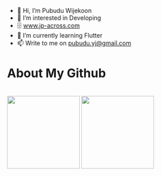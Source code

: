 - 👋 Hi, I’m Pubudu Wijekoon
- 👀 I’m interested in Developing
- 🗄️ www.jp-across.com
- 🌱 I’m currently learning Flutter
- 📫 Write to me on pubudu.yj@gmail.com

# About My Github  
<br/> 
<div align="left">
<img height='170' src="https://github-readme-stats.vercel.app/api/top-langs/?username=pubudu-wijekoon&hide_progress=true&theme=great-gatsby&border_radius=8" align="center" />
<img height='170' src="https://streak-stats.demolab.com?user=pubudu-wijekoon&theme=great-gatsby&border_radius=8&date_format=M%20j%5B%2C%20Y%5D" align="center" />
</div> 

<!---
pubudu-wijekoon/pubudu-wijekoon is a ✨ special ✨ repository because its `README.md` (this file) appears on your GitHub profile.
You can click the Preview link to take a look at your changes.
--->

